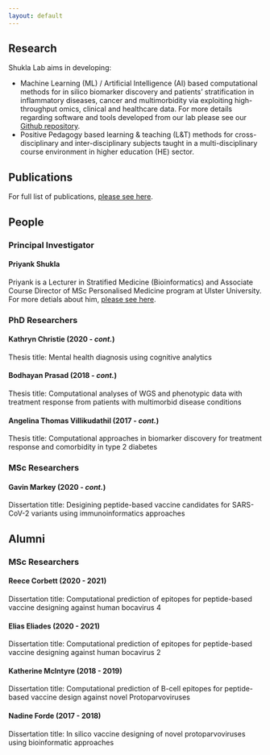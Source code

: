 ```yaml
---
layout: default
---
```


## Research
Shukla Lab aims in developing:
* Machine Learning (ML) / Artificial Intelligence (AI) based computational methods for in silico biomarker discovery and patients’ stratification in inflammatory diseases, cancer and multimorbidity via exploiting high-throughput omics, clinical and healthcare data. For more details regarding software and tools developed from our lab please see our [Github repository](https://github.com/ShuklaLab).
* Positive Pedagogy based learning & teaching (L&T) methods for cross-disciplinary and inter-disciplinary subjects taught in a multi-disciplinary course environment in higher education (HE) sector.

## Publications
For full list of publications, [please see here](https://pure.ulster.ac.uk/en/persons/priyank-shukla/publications/).

## People

### Principal Investigator

#### Priyank Shukla
Priyank is a Lecturer in Stratified Medicine (Bioinformatics) and Associate Course Director of MSc Personalised Medicine program at Ulster University. For more detials about him, [please see here](https://pure.ulster.ac.uk/en/persons/priyank-shukla).


### PhD Researchers

#### Kathryn Christie (2020 - _cont._)
Thesis title: Mental health diagnosis using cognitive analytics

#### Bodhayan Prasad (2018 - _cont._)
Thesis title: Computational analyses of WGS and phenotypic data with treatment response from patients with multimorbid disease conditions

#### Angelina Thomas Villikudathil (2017 - _cont._)
Thesis title: Computational approaches in biomarker discovery for treatment response and comorbidity in type 2 diabetes


### MSc Researchers

#### Gavin Markey (2020 - _cont._)
Dissertation title: Desigining peptide-based vaccine candidates for SARS-CoV-2 variants using immunoinformatics approaches


## Alumni
### MSc Researchers
#### Reece Corbett (2020 - 2021)
Dissertation title: Computational prediction of epitopes for peptide-based vaccine designing against human bocavirus 4
#### Elias Eliades (2020 - 2021)
Dissertation title: Computational prediction of epitopes for peptide-based vaccine designing against human bocavirus 2
#### Katherine McIntyre (2018 - 2019)
Dissertation title: Computational prediction of B-cell epitopes for peptide-based vaccine design against novel Protoparvoviruses
#### Nadine Forde (2017 - 2018)
Dissertation title: In silico vaccine designing of novel protoparvoviruses using bioinformatic approaches
